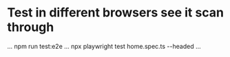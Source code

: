 # Test in different browsers see it scan through

...
npm run test:e2e
...
npx playwright test home.spec.ts --headed
...
